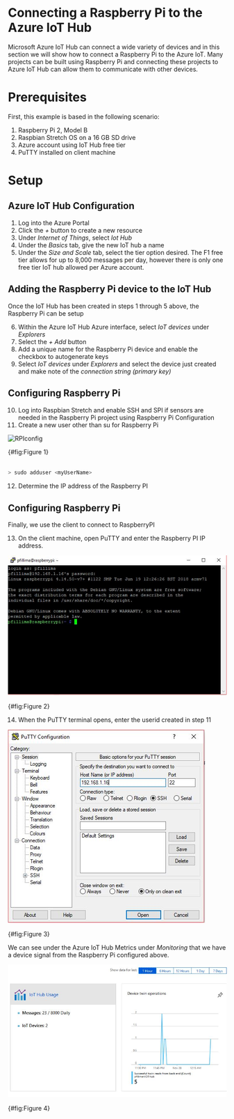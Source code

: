 # Connecting a Raspberry Pi to the Azure IoT Hub

Microsoft Azure IoT Hub can connect a wide variety of devices and in this section we will show how to connect a Raspberry Pi to the Azure IoT. Many projects can be built using Raspberry Pi and connecting these projects to Azure IoT Hub can allow them to communicate with other devices.

# Prerequisites

First, this example is based in the following scenario:
1. Raspberry Pi 2, Model B
2. Raspbian Stretch OS on a 16 GB SD drive
3. Azure account using IoT Hub free tier
4. PuTTY installed on client machine

# Setup

## Azure IoT Hub Configuration

1. Log into the Azure Portal
2. Click the *+* button to create a new resource
3. Under *Internet of Things*, select *Iot Hub*
4. Under the *Basics* tab, give the new IoT hub a name
5. Under the *Size and Scale* tab, select the tier option desired. The F1 free tier allows for up to 8,000 messages per day, however there is only one free tier IoT hub allowed per Azure account.

## Adding the Raspberry Pi device to the IoT Hub

Once the IoT Hub has been created in steps 1 through 5 above, the Raspberry Pi can be setup

6. Within the Azure IoT Hub Azure interface, select *IoT devices* under *Explorers*
7. Select the *+ Add* button
8. Add a unique name for the Raspberry Pi device and enable the checkbox to autogenerate keys
9. Select *IoT devices* under *Explorers* and select the device just created and make note of the *connection string (primary key)*

## Configuring Raspberry Pi

10. Log into Raspbian Stretch and enable SSH and SPI if sensors are needed in the Raspberry Pi project using Raspberry Pi Configuration
11. Create a new user other than su for Raspberry Pi


![RPIconfig](images/RPiconfig.JPG)

{#fig:Figure 1}



``` bash

> sudo adduser <myUserName>

```

12. Determine the IP address of the Raspberry PI


## Configuring Raspberry Pi

Finally, we use the client to connect to RaspberryPI

13. On the client machine, open PuTTY and enter the Raspberry PI IP address.



![RPIConnect](images/RPIConnect.JPG)

{#fig:Figure 2}



14. When the PuTTY terminal opens, enter the userid created in step 11



![RPIPutty](images/RPIPutty.JPG)

{#fig:Figure 3}



We can see under the Azure IoT Hub Metrics under *Monitoring* that we have a device signal from the Raspberry Pi configured above.


![AzureIoTHubActivity](images/RPIActivity.JPG)

{#fig:Figure 4}





